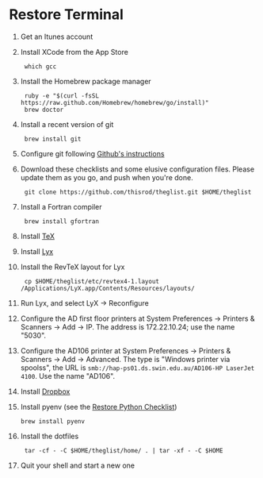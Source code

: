 Restore Terminal
===

1. Get an Itunes account

1. Install XCode from the App Store

        which gcc

1. Install the Homebrew package manager

        ruby -e "$(curl -fsSL https://raw.github.com/Homebrew/homebrew/go/install)"
        brew doctor

2. Install a recent version of git

        brew install git

2. Configure git following [Github's instructions](https://help.github.com/articles/set-up-git#set-up-git)

3. Download these checklists and some elusive configuration files.  Please update them as you go, and push when you're done.

        git clone https://github.com/thisrod/theglist.git $HOME/theglist

5. Install a Fortran compiler

        brew install gfortran

6. Install [TeX](http://mirror.ctan.org/systems/mac/mactex/MacTeX.pkg)

7. Install [Lyx](http://www.lyx.org/Download#toc4)

8. Install the RevTeX layout for Lyx

        cp $HOME/theglist/etc/revtex4-1.layout /Applications/LyX.app/Contents/Resources/layouts/

8. Run Lyx, and select LyX → Reconfigure

9. Configure the AD first floor printers at System Preferences → Printers & Scanners → Add → IP.  The address is 172.22.10.24; use the name "5030".

1. Configure the AD106 printer at System Preferences → Printers & Scanners → Add → Advanced.  The type is "Windows printer via spoolss", the URL is `smb://hap-ps01.ds.swin.edu.au/AD106-HP LaserJet 4100`.  Use the name "AD106".

10. Install [Dropbox](https://www.dropbox.com/)

11. Install pyenv (see the [Restore Python Checklist](python.md))

        brew install pyenv

4. Install the dotfiles

        tar -cf - -C $HOME/theglist/home/ . | tar -xf - -C $HOME

13. Quit your shell and start a new one
